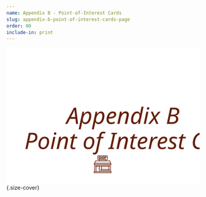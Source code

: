 ```yaml
---
name: Appendix B - Point-of-Interest Cards
slug: appendix-b-point-of-interest-cards-page
order: 00
include-in: print
---
```


![POI Cards](POICards.svg){.size-cover}